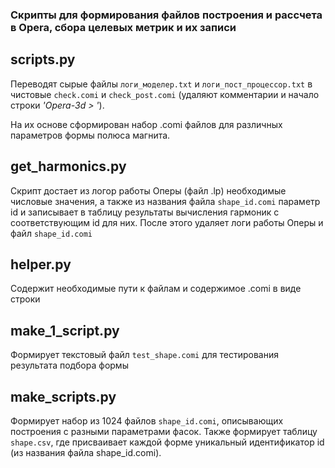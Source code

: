 ### Скрипты для формирования файлов построения и рассчета в Opera, сбора целевых метрик и их записи

## scripts.py
Переводят сырые файлы ```логи_моделер.txt``` и ```логи_пост_процессор.txt``` в чистовые ```check.comi``` и ```check_post.comi``` (удаляют комментарии и начало строки _'Opera-3d > '_).

На их основе сформирован набор .comi файлов для различных параметров формы полюса магнита.

## get_harmonics.py

Скрипт достает из логор работы Оперы (файл .lp) необходимые числовые значения, а также из названия файла ```shape_id.comi``` параметр id и записывает в таблицу результаты вычисления гармоник с соответствующим id для них. После этого удаляет логи работы Оперы и файл ```shape_id.comi```

## helper.py

Содержит необходимые пути к файлам и содержимое .comi в виде строки

## make_1_script.py

Формирует текстовый файл ```test_shape.comi``` для тестирования результата подбора формы

## make_scripts.py

Формирует набор из 1024 файлов ```shape_id.comi```, описывающих построения с разными параметрами фасок. Также формирует таблицу ```shape.csv```, где присваивает каждой форме уникальный идентификатор id (из названия файла shape_id.comi).

